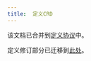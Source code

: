 ```yaml
---
title:  定义CRD
---
```


该文档已合并到[定义协议](./oam/x-definition.md)中。


定义修订部分已迁移到[此处](./x-def-version.md)。
